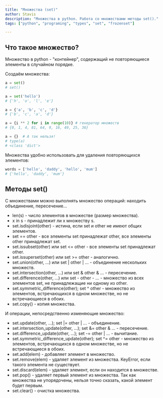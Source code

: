 ```yaml
---
title: "Множества (set)"
author: Stavis
description: "Множества в python. Работа со множествами методы set()."
tags: ["python", "programing", "types", "set", "frozenset"]

---
```

## Что такое множество?

Множество в python - "контейнер", содержащий не повторяющиеся элементы в случайном порядке.

Создаём множества:

```py
a = set()
# set()

a = set('hello')
# {'h', 'o', 'l', 'e'}

a = {'a', 'b', 'c', 'd'}
# {'b', 'c', 'a', 'd'}

a = {i ** 2 for i in range(10)} # генератор множеств
# {0, 1, 4, 81, 64, 9, 16, 49, 25, 36}

a = {}  # А так нельзя!
# type(a)
# <class 'dict'>
```

Множества удобно использовать для удаления повторяющихся элементов:

```py
words = ['hello', 'daddy', 'hello', 'mum']
# {'hello', 'daddy', 'mum'}
```

## Методы set()

С множествами можно выполнять множество операций: находить объединение, пересечение...

- len(s) - число элементов в множестве (размер множества).
- x in s - принадлежит ли x множеству s.
- set.isdisjoint(other) - истина, если set и other не имеют общих элементов.
- set == other - все элементы set принадлежат other, все элементы other принадлежат set.
- set.issubset(other) или set <= other - все элементы set принадлежат other.
- set.issuperset(other) или set >= other - аналогично.
- set.union(other, ...) или set | other | ... - объединение нескольких множеств.
- set.intersection(other, ...) или set & other & ... - пересечение.
- set.difference(other, ...) или set - other - ... - множество из всех элементов set, не принадлежащие ни одному из other.
- set.symmetric_difference(other); set ^ other - множество из элементов, встречающихся в одном множестве, но не встречающиеся в обоих.
- set.copy() - копия множества.

И операции, непосредственно изменяющие множество:

- set.update(other, ...); set |= other | ... - объединение.
- set.intersection_update(other, ...); set &= other & ... - пересечение.
- set.difference_update(other, ...); set -= other | ... - вычитание.
- set.symmetric_difference_update(other); set ^= other - множество из элементов, встречающихся в одном множестве, но не встречающиеся в обоих.
- set.add(elem) - добавляет элемент в множество.
- set.remove(elem) - удаляет элемент из множества. KeyError, если такого элемента не существует.
- set.discard(elem) - удаляет элемент, если он находится в множестве.
- set.pop() - удаляет первый элемент из множества. Так как множества не упорядочены, нельзя точно сказать, какой элемент будет первым.
- set.clear() - очистка множества.

